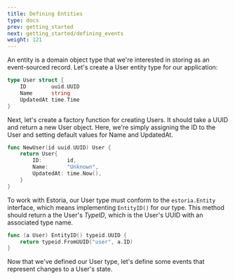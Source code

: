 ```yaml
---
title: Defining Entities
type: docs
prev: getting_started
next: getting_started/defining_events
weight: 121
---
```


An entity is a domain object type that we're interested in storing as an event-sourced record. Let's create a User entity type for our application:

```go
type User struct {
	ID        uuid.UUID
	Name      string
	UpdatedAt time.Time
}
```

Next, let's create a factory function for creating Users. It should take a UUID and return a new User object. Here, we're simply assigning the ID to the User and setting default values for Name and UpdatedAt.

```go
func NewUser(id uuid.UUID) User {
	return User{
		ID:        id,
		Name:      "Unknown",
		UpdatedAt: time.Now(),
	}
}
```

To work with Estoria, our User type must conform to the `estoria.Entity` interface, which means implementing `EntityID()` for our type. This method should return a the User's _TypeID_, which is the User's UUID with an associated type name.

```go
func (a User) EntityID() typeid.UUID {
	return typeid.FromUUID("user", a.ID)
}
```

Now that we've defined our User type, let's define some events that represent changes to a User's state.
